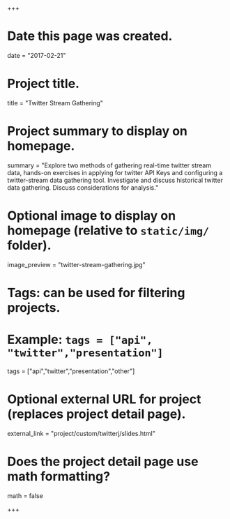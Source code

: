 +++
# Date this page was created.
date = "2017-02-21"

# Project title.
title = "Twitter Stream Gathering"

# Project summary to display on homepage.
summary = "Explore two methods of gathering real-time twitter stream data, hands-on exercises in applying for twitter API Keys and configuring a twitter-stream data gathering tool.  Investigate and discuss historical twitter data gathering.  Discuss considerations for analysis."

# Optional image to display on homepage (relative to `static/img/` folder).
image_preview = "twitter-stream-gathering.jpg"

# Tags: can be used for filtering projects.
# Example: `tags = ["api", "twitter","presentation"]`
tags = ["api","twitter","presentation","other"]

# Optional external URL for project (replaces project detail page).
external_link = "project/custom/twitterj/slides.html"

# Does the project detail page use math formatting?
math = false

+++

